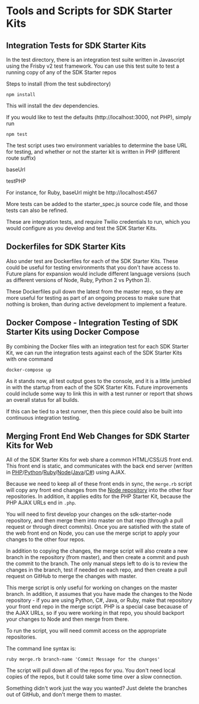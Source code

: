 # Tools and Scripts for SDK Starter Kits

## Integration Tests for SDK Starter Kits

In the test directory, there is an integration test suite written in
Javascript using the Frisby v2 test framework. You can use this test
suite to test a running copy of any of the SDK Starter repos

Steps to install (from the test subdirectory)

`npm install`

This will install the dev dependencies.

If you would like to test the defaults (http://localhost:3000, not PHP), simply run

`npm test`

The test script uses two environment variables to determine the base URL for testing, and whether or not the starter kit is written in PHP (different route suffix)

baseUrl

testPHP

For instance, for Ruby, baseUrl might be http://localhost:4567

More tests can be added to the starter_spec.js source code file, and those tests can also be refined.

These are integration tests, and require Twilio credentials to run, which you would configure as you develop and test the SDK Starter Kits.

## Dockerfiles for SDK Starter Kits

Also under test are Dockerfiles for each of the SDK Starter Kits. These could be useful for testing environments that you don't have access to. Future plans for expansion would include different language versions (such as different versions of Node, Ruby, Python 2 vs Python 3). 

These Dockerfiles pull down the latest from the master repo, so they are more useful for testing as part of an ongoing process to make sure that nothing is broken, than during active development to implement a feature.

## Docker Compose - Integration Testing of SDK Starter Kits using Docker Compose

By combining the Docker files with an integration test for each SDK Starter Kit, we can run the integration tests against each of the SDK Starter Kits with one command

`docker-compose up`

As it stands now, all test output goes to the console, and it is a little jumbled in with the startup from each of the SDK Starter Kits. Future improvements could include some way to link this in with a test runner or report that shows an overall status for all builds. 

If this can be tied to a test runner, then this piece could also be built into continuous integration testing.



## Merging Front End Web Changes for SDK Starter Kits for Web

All of the SDK Starter Kits for web share a common HTML/CSS/JS front end. This front end is static, and communicates with the back end server (written in [PHP](https://github.com/TwilioDevEd/sdk-starter-php)/[Python](https://github.com/TwilioDevEd/sdk-starter-python)/[Ruby](https://github.com/TwilioDevEd/sdk-starter-ruby)/[Node](https://github.com/TwilioDevEd/sdk-starter-node)/[Java](https://github.com/TwilioDevEd/sdk-starter-java)/[C#](https://github.com/TwilioDevEd/sdk-starter-csharp)) using AJAX.

Because we need to keep all of these front ends in sync, the `merge.rb` script will copy any front end changes from the [Node repository](https://github.com/TwilioDevEd/sdk-starter-node) into the other four repositories. In addition, it applies edits for the PHP Starter Kit, because the PHP AJAX URLs end in `.php`.

You will need to first develop your changes on the sdk-starter-node repository, and then merge them into master on that repo (through a pull request or through direct commits). Once you are satisfied with the state of the web front end on Node, you can use the merge script to apply your changes to the other four repos.

In addition to copying the changes, the merge script will also create a new branch in the repository (from master), and then create a commit and push the commit to the branch. The only manual steps left to do is to review the changes in the branch, test if needed on each repo, and then create a pull request on GitHub to merge the changes with master.

This merge script is only useful for working on changes on the master branch. In addition, it assumes that you have made the changes to the Node repository - if you are using Python, C#, Java, or Ruby, make that repository your front end repo in the merge script. PHP is a special case becauase of the AJAX URLs, so if you were working in that repo, you should backport your changes to Node and then merge from there.

To run the script, you will need commit access on the appropriate repositories.

The command line syntax is:

`ruby merge.rb branch-name 'Commit Message for the changes'`

The script will pull down all of the repos for you. You don't need local copies of the repos, but it could take some time over a slow connection.

Something didn't work just the way you wanted? Just delete the branches out of GitHub, and don't merge them to master.
